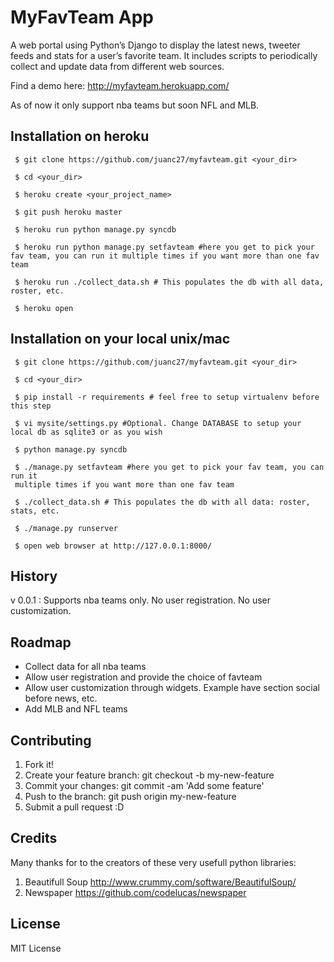 MyFavTeam App
=============

A web portal using Python’s Django to display the latest news, tweeter feeds and stats for a user’s favorite team. It includes scripts to periodically collect and update data from different web sources. 

Find a demo here: http://myfavteam.herokuapp.com/

As of now it only support nba teams but soon NFL and MLB.  

Installation on heroku
----------------------
```
 $ git clone https://github.com/juanc27/myfavteam.git <your_dir>

 $ cd <your_dir>

 $ heroku create <your_project_name>

 $ git push heroku master

 $ heroku run python manage.py syncdb

 $ heroku run python manage.py setfavteam #here you get to pick your fav team, you can run it multiple times if you want more than one fav team

 $ heroku run ./collect_data.sh # This populates the db with all data, roster, etc.

 $ heroku open
```

Installation on your local unix/mac
----------------------------------
```
 $ git clone https://github.com/juanc27/myfavteam.git <your_dir>

 $ cd <your_dir>

 $ pip install -r requirements # feel free to setup virtualenv before this step

 $ vi mysite/settings.py #Optional. Change DATABASE to setup your local db as sqlite3 or as you wish

 $ python manage.py syncdb

 $ ./manage.py setfavteam #here you get to pick your fav team, you can run it
 multiple times if you want more than one fav team

 $ ./collect_data.sh # This populates the db with all data: roster, stats, etc.

 $ ./manage.py runserver

 $ open web browser at http://127.0.0.1:8000/
```

History
-------
v 0.0.1 : Supports nba teams only. No user registration. No user customization.

Roadmap
-------
* Collect data for all nba teams
* Allow user registration and provide the choice of favteam
* Allow user customization through widgets. Example have section social before news, etc.
* Add MLB and NFL teams

Contributing
------------
1. Fork it!
2. Create your feature branch: git checkout -b my-new-feature
3. Commit your changes: git commit -am 'Add some feature'
4. Push to the branch: git push origin my-new-feature
5. Submit a pull request :D

Credits
-------
Many thanks for to the creators of these very usefull python libraries:

1. Beautifull Soup http://www.crummy.com/software/BeautifulSoup/
2. Newspaper https://github.com/codelucas/newspaper

License
-------
MIT License
